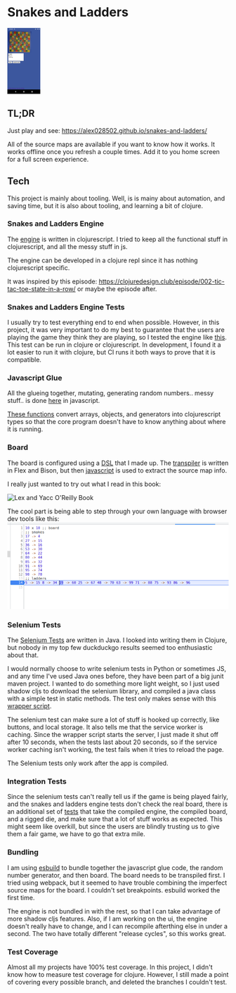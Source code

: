 # Snakes and Ladders

<img height="150"
     alt="snakes and ladders screen on phone"
     src="resources/phone-screen.png" />
<br />

## TL;DR

Just play and see:
https://alex028502.github.io/snakes-and-ladders/

All of the source maps are available if you want to know how it works.
It works offline once you refresh a couple times. Add it to you home screen
for a full screen experience.

## Tech

This project is mainly about tooling. Well, is is mainy about automation, and
saving time, but it is also about tooling, and learning a bit of clojure.

### Snakes and Ladders Engine

The [engine](./src/engine/core.cljc) is written in clojurescript. I tried to
keep all the functional stuff in clojurescript, and all the messy stuff in js.

The engine can be developed in a clojure repl since it has nothing clojurescript
specific.

It was inspired by this episode:
https://clojuredesign.club/episode/002-tic-tac-toe-state-in-a-row/
or maybe the episode after.


### Snakes and Ladders Engine Tests

I usually try to test everything end to end when possible. However, in this
project, it was very important to do my best to guarantee that the users are
playing the game they think they are playing, so I tested the engine like
[this](./src/engine/core_test.cljs).  This test can be run in clojure or
clojurescript. In development, I found it a lot easier to run it with clojure,
but CI runs it both ways to prove that it is compatible.

### Javascript Glue

All the glueing together, mutating, generating random numbers.. messy stuff..
is done [here](src/index.js) in javascript.

[These functions](./src/engine/convert.cljs) convert arrays, objects, and
generators into clojurescript types so that the core program doesn't have to
know anything about where it is running.

### Board

The board is configured using a
[DSL](./src/board.snlbddsl) that I made up.  The [transpiler](./snlbddsl)
is written in Flex and Bison, but then [javascript](./snlbddsl/sm.js) is used
to extract the source map info.

I really just wanted to try out what I read in this book:

<img height="100"
     alt="Lex and Yacc O'Reilly Book"
     src="https://learning.oreilly.com/covers/urn:orm:book:9781565920002/400w/" />

The cool part is being able to step through your own language with browser
dev tools like this:
![Chrome dev tools debugging my own language](./docs/debug-snlbddsl.png)

### Selenium Tests

The [Selenium Tests](./selenium/Test.java) are written in Java. I looked into
writing them in Clojure, but nobody in my top few duckduckgo results seemed too
enthusiastic about that.

I would normally choose to write selenium tests in Python or sometimes JS, and
any time I've used Java ones before, they have been part of a big junit maven
project. I wanted to do something more light weight, so I just used shadow
cljs to download the selenium library, and compiled a java class with a simple
test in static methods.  The test only makes sense with this
[wrapper script](./test.sh).

The selenium test can make sure a lot of stuff is hooked up correctly, like
buttons, and local storage. It also tells me that the service worker is caching.
Since the wrapper script starts the server, I just made it shut off after 10
seconds, when the tests last about 20 seconds, so if the service worker caching
isn't working, the test fails when it tries to reload the page.

The Selenium tests only work after the app is compiled.

### Integration Tests

Since the selenium tests can't really tell us if the game is being played
fairly, and the snakes and ladders engine tests don't check the real board,
there is an additional set of [tests](./test.js) that take the compiled engine,
the compiled board, and a rigged die, and make sure that a lot of stuff works as
expected.  This might seem like overkill, but since the users are blindly
trusting us to give them a fair game, we have to go that extra mile.

### Bundling

I am using [esbuild](https://github.com/evanw/esbuild) to bundle together the
javascript glue code, the random number generator, and then board. The board
needs to be transpiled first. I tried using webpack, but it seemed to have
trouble combining the imperfect source maps for the board. I couldn't set
breakpoints. esbuild worked the first time.

The engine is not bundled in with the rest, so that I can take
advantage of more shadow cljs features. Also, if I am working on the ui, the
engine doesn't really have to change, and I can recompile afterthing else in
under a second. The two have totally different "release cycles", so this works
great.


### Test Coverage

Almost all my projects have 100% test coverage.  In this project, I didn't know
how to measure test coverage for clojure.  However, I still made a point of
covering every possible branch, and deleted the branches I couldn't test.
